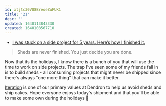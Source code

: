 ```yaml
---
id: xtjtc30VU8BreoeZuFUK1
title: '21'
desc: ''
updated: 1640113843330
created: 1640108567710
---
```


- [I was stuck on a side project for 5 years. Here’s how I finished it.](https://cassandraxia.com/writing/shed.html)

> Sheds are never finished. You just decide you are done.

Now that its the holidays, I know there is a bunch of you that will use the time to work on side projects. 
The trap I've seen some of my friends fall in is to build sheds - all consuming projects that might never be shipped since there's always "one more thing" that can make it better. 

[Iteration](https://handbook.dendron.so/notes/b89ba854-72fb-4ebc-a8a0-55960b89e9dc.html) is one of our primary values at Dendron to help us avoid sheds and ship cakes. Hope everyone enjoys today's shipment and that you'll be able to make some own during the holidays 🍰

